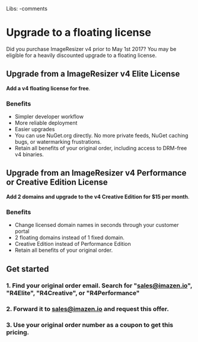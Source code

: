 Libs: -comments

# Upgrade to a floating license

Did you purchase ImageResizer v4 prior to May 1st 2017? You may be eligible for a heavily discounted upgrade to a floating license.

## Upgrade from a ImageResizer v4 Elite License

**Add a v4 floating license for free**.

### Benefits
* Simpler developer workflow
* More reliable deployment
* Easier upgrades
* You can use NuGet.org directly. No more private feeds, NuGet caching bugs, or watermarking frustrations. 
* Retain all benefits of your original order, including access to DRM-free v4 binaries.

## Upgrade from an ImageResizer v4 Performance or Creative Edition License

**Add 2 domains and upgrade to the v4 Creative Edition for $15 per month**.

### Benefits
* Change licensed domain names in seconds through your customer portal
* 2 floating domains instead of 1 fixed domain.
* Creative Edition instead of Performance Edition
* Retain all benefits of your original order.

## Get started

### 1. Find your original order email. Search for "sales@imazen.io", "R4Elite", "R4Creative", or "R4Performance"
### 2. Forward it to sales@imazen.io and request this offer.
### 3. Use your original order number as a coupon to get this pricing. 






